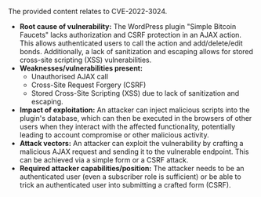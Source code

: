 The provided content relates to CVE-2022-3024.

- **Root cause of vulnerability:** The WordPress plugin "Simple Bitcoin Faucets" lacks authorization and CSRF protection in an AJAX action. This allows authenticated users to call the action and add/delete/edit bonds. Additionally, a lack of sanitization and escaping allows for stored cross-site scripting (XSS) vulnerabilities.
- **Weaknesses/vulnerabilities present:**
    - Unauthorised AJAX call
    - Cross-Site Request Forgery (CSRF)
    - Stored Cross-Site Scripting (XSS) due to lack of sanitization and escaping.
- **Impact of exploitation:** An attacker can inject malicious scripts into the plugin's database, which can then be executed in the browsers of other users when they interact with the affected functionality, potentially leading to account compromise or other malicious activity.
- **Attack vectors:** An attacker can exploit the vulnerability by crafting a malicious AJAX request and sending it to the vulnerable endpoint. This can be achieved via a simple form or a CSRF attack.
- **Required attacker capabilities/position:** The attacker needs to be an authenticated user (even a subscriber role is sufficient) or be able to trick an authenticated user into submitting a crafted form (CSRF).